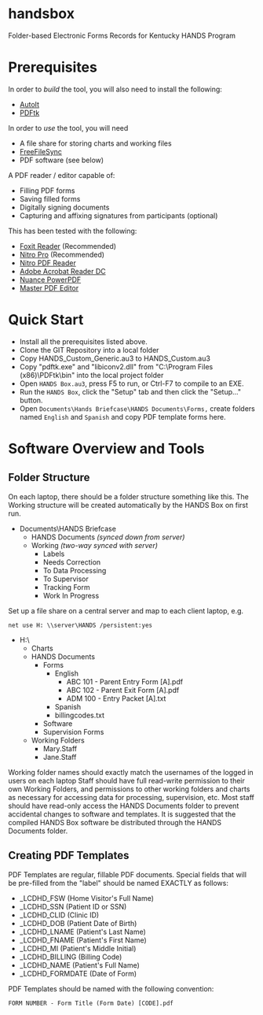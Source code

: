 # handsbox
Folder-based Electronic Forms Records for Kentucky HANDS Program

# Prerequisites

In order to *build* the tool, you will also need to install the following:
- [AutoIt](https://www.autoitscript.com/site/autoit/downloads/)
- [PDFtk](https://www.pdflabs.com/tools/pdftk-the-pdf-toolkit/)

In order to *use* the tool, you will need
- A file share for storing charts and working files
- [FreeFileSync](https://www.freefilesync.org/download.php)
- PDF software (see below)

A PDF reader / editor capable of:
- Filling PDF forms
- Saving filled forms
- Digitally signing documents
- Capturing and affixing signatures from participants (optional)

This has been tested with the following:
- [Foxit Reader](https://www.foxitsoftware.com/pdf-reader/) (Recommended)
- [Nitro Pro](https://www.gonitro.com/) (Recommended)
- [Nitro PDF Reader](https://www.gonitro.com/pdf-reader)
- [Adobe Acrobat Reader DC](https://get.adobe.com/reader/)
- [Nuance PowerPDF](https://www.nuance.com/print-capture-and-pdf-solutions/pdf-and-document-conversion/power-pdf-converter.html)
- [Master PDF Editor](https://code-industry.net/masterpdfeditor/)

# Quick Start

- Install all the prerequisites listed above.
- Clone the GIT Repository into a local folder
- Copy HANDS_Custom_Generic.au3 to HANDS_Custom.au3
- Copy "pdftk.exe" and "libiconv2.dll" from "C:\Program Files (x86)\PDFtk\bin\" into the local project folder
- Open `HANDS Box.au3`, press F5 to run, or Ctrl-F7 to compile to an EXE.
- Run the `HANDS Box`, click the "Setup" tab and then click the "Setup..." button.
- Open `Documents\Hands Briefcase\HANDS Documents\Forms,` create folders named `English` and `Spanish` and copy PDF template forms here.

# Software Overview and Tools

## Folder Structure

On each laptop, there should be a folder structure something like this. The Working structure will be created automatically by the HANDS Box on first run.

- Documents\HANDS Briefcase
  - HANDS Documents *(synced down from server)*
  - Working *(two-way synced with server)*
    - Labels
    - Needs Correction
    - To Data Processing
    - To Supervisor
    - Tracking Form
    - Work In Progress

Set up a file share on a central server and map to each client laptop, e.g.

    net use H: \\server\HANDS /persistent:yes

- H:\
  - Charts
  - HANDS Documents
    - Forms
      - English
        - ABC 101 - Parent Entry Form [A].pdf
        - ABC 102 - Parent Exit Form [A].pdf
        - ADM 100 - Entry Packet [A].txt
      - Spanish
      - billingcodes.txt
    - Software
    - Supervision Forms
  - Working Folders
    - Mary.Staff
    - Jane.Staff

Working folder names should exactly match the usernames of the logged in users on each laptop
Staff should have full read-write permission to their own Working Folders, and permissions to other working folders and charts as necessary for accessing data for processing, supervision, etc. Most staff should have read-only access the HANDS Documents folder to prevent accidental changes to software and templates. It is suggested that the compiled HANDS Box software be distributed through the HANDS Documents folder.

## Creating PDF Templates

PDF Templates are regular, fillable PDF documents. Special fields that will be pre-filled from the "label" should be named EXACTLY as follows:

- _LCDHD_FSW (Home Visitor's Full Name)
- _LCDHD_SSN (Patient ID or SSN)
- _LCDHD_CLID (Clinic ID)
- _LCDHD_DOB (Patient Date of Birth)
- _LCDHD_LNAME (Patient's Last Name)
- _LCDHD_FNAME (Patient's First Name)
- _LCDHD_MI (Patient's Middle Initial)
- _LCDHD_BILLING (Billing Code)
- _LCDHD_NAME (Patient's Full Name)
- _LCDHD_FORMDATE (Date of Form)

PDF Templates should be named with the following convention:
```
FORM NUMBER - Form Title (Form Date) [CODE].pdf
```
